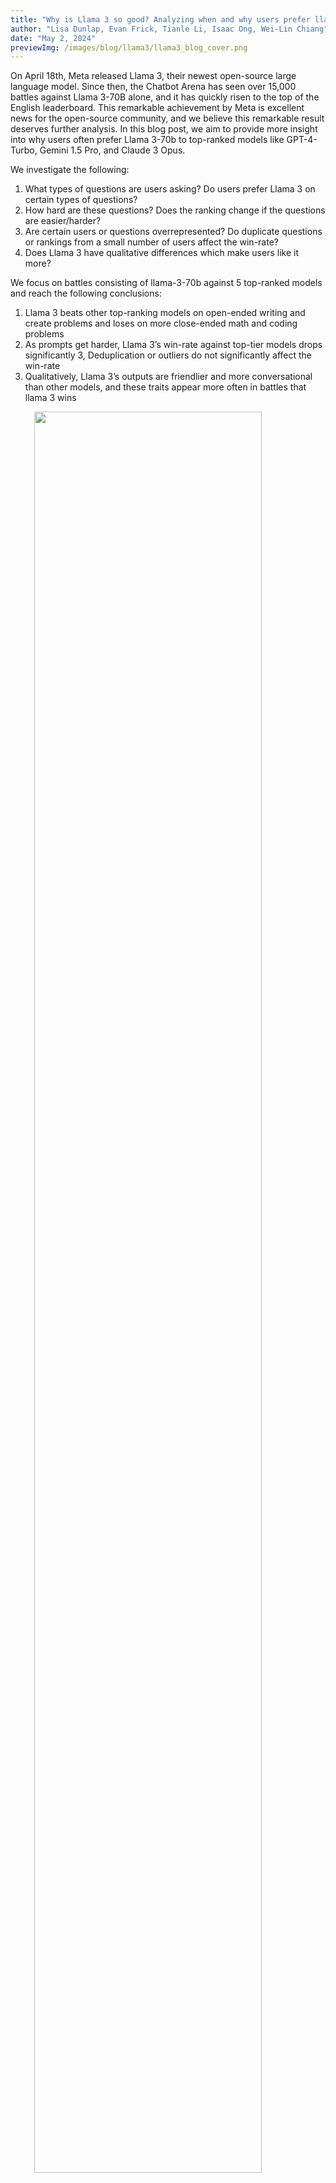```yaml
---
title: "Why is Llama 3 so good? Analyzing when and why users prefer llama 3"
author: "Lisa Dunlap, Evan Frick, Tianle Li, Isaac Ong, Wei-Lin Chiang"
date: "May 2, 2024"
previewImg: /images/blog/llama3/llama3_blog_cover.png
---
```


On April 18th, Meta released Llama 3, their newest open-source large language model. Since then, the Chatbot Arena has seen over 15,000 battles against Llama 3-70B alone, and it has quickly risen to the top of the English leaderboard. This remarkable achievement by Meta is excellent news for the open-source community, and we believe this remarkable result deserves further analysis. In this blog post, we aim to provide more insight into why users often prefer Llama 3-70b to top-ranked models like GPT-4-Turbo, Gemini 1.5 Pro, and Claude 3 Opus.

We investigate the following:
1. What types of questions are users asking? Do users prefer Llama 3 on certain types of questions? 
2. How hard are these questions? Does the ranking change if the questions are easier/harder?
3. Are certain users or questions overrepresented? Do duplicate questions or rankings from a small number of users affect the win-rate?
4. Does Llama 3 have qualitative differences which make users like it more?

We focus on battles consisting of llama-3-70b against 5 top-ranked models and reach the following conclusions:
1. Llama 3 beats other top-ranking models on open-ended writing and create problems and loses on more close-ended math and coding problems
2. As prompts get harder, Llama 3’s win-rate against top-tier models drops significantly
3, Deduplication or outliers do not significantly affect the win-rate
4. Qualitatively, Llama 3’s outputs are friendlier and more conversational than other models, and these traits appear more often in battles that llama 3 wins


<img src="/images/blog/llama3/topic_win_rate.png" style="display:block; margin-top: auto; margin-left: auto; margin-right: auto; margin-bottom: auto; width: 85%"></img>
<p style="color:gray; text-align: center;">Figure 1. LLama3-70b win-rate(excluding ties) against top 5 models across prompt topics. * denotes that the category contains less than 50 battles.</p>



## Analyzing win-rate across different types of questions

**Topic Analysis.** We utilize an LLM labeler (Llama 3-70b) to categorize user prompts into a pre-established taxonomy of topics and visualize the win-rate of Llama3-70b against the other top models across. We see that Llama’s win rate is highest for open-ended and creative tasks like brainstorming and writing, and lowest for more close-ended technical tasks like math and translation. Interestingly Llama 3 achieves the highest win-rate over data processing tasks which mainly consist of parsing and dataframe operations, but as this category has only 19 examples this remains inconclusive.  

**Win-rate VS prompt difficulty.** We employ our [recently released pipeline](https://lmsys.org/blog/2024-04-19-arena-hard/) which scores the difficulty of prompts to determine how Llama 3 compares to the other top models as prompts get harder. We define a set of  ``hardness' ' criteria and use GPT-4-turbo  to annotate each prompt from 0 to 7 to indicate how many of these criteria are satisfied (higher score indicates a harder prompt). Our 7 criteria are:

<table style="width:100%; border-collapse: collapse; border: 1px solid black;">
  <tr style="background-color: black; color: white;">
    <!-- <th style="border: 1px solid black; padding: 10px; text-align: left;">7 Key "Hardness" Criteria</th> -->
  </tr>
  <tr>
    <td style="border: 1px solid black; padding: 10px; text-align: left;"><strong>1. Specificity:</strong> Does the prompt ask for a specific output?</td>
  </tr>
  <tr>
    <td style="border: 1px solid black; padding: 10px; text-align: left;"><strong>2. Domain Knowledge:</strong> Does the prompt cover one or more specific domains?</td>
  </tr>
  <tr>
    <td style="border: 1px solid black; padding: 10px; text-align: left;"><strong>3. Complexity:</strong> Does the prompt have multiple levels of reasoning, components, or variables?</td>
  </tr>
  <tr>
    <td style="border: 1px solid black; padding: 10px; text-align: left;"><strong>4. Problem-Solving:</strong> Does the prompt directly involve the AI to demonstrate active problem-solving skills?</td>
  </tr>
  <tr>
    <td style="border: 1px solid black; padding: 10px; text-align: left;"><strong>5. Creativity:</strong> Does the prompt involve a level of creativity in approaching the problem?</td>
  </tr>
  <tr>
    <td style="border: 1px solid black; padding: 10px; text-align: left;"><strong>6. Technical Accuracy:</strong> Does the prompt require technical accuracy in the response?</td>
  </tr>
  <tr>
    <td style="border: 1px solid black; padding: 10px; text-align: left;"><strong>7. Real-world Application:</strong> Does the prompt relate to real-world applications?</td>
  </tr>
</table>

We score 1000 battles against the top 3 models on the leaderboard and plot win-rate VS prompt score in Figure X. We observe a significant drop in Llama 3's performance compared to the other top models, from high 50% win-rate to low 40%. We conclude that as more of these ``hardness'' criteria are met, Llama 3's win rate drop rapidly compared to other models. Notw that these criteria may not be exhaustive, see [the blog](https://lmsys.org/blog/2024-04-19-arena-hard/) for further discussion. 

We can further analyze to a more granular level which types of questions affect win-rate by fitting a decision tree on the 7 binary columns representing if a given prompt has satisfied each of the criteria above. From this decision tree we can segment prompts into criteria subsets such that Llama3-70b-Instruct performs very well or very poorly. The tree shown in figure X shows us which subsets change the model’s win-rate the most when conditioned on.

<img src="/images/blog/llama3/dtree.svg" style="display:block; margin-top: auto; margin-left: auto; margin-right: auto; margin-bottom: auto; width: 100%"></img>
<p style="color:gray; text-align: center;">Figure 3. Llama3-70b-Instruct win-rate conditioned on hierarchical prompt criteria subsets as fitted using a standard decision tree algorithm. *English battles against top models (claude-3-opus-20240229, gpt-4-0125-preview, gpt-4-1106-preview, gpt-4-turbo-2024-04-09, gemini-1.5-pro-api-0409-preview).</p>

Shown in Figure 3, the first thing to notice is that “Specificity” is the root node of the tree, suggesting that this criteria most immediately divides Llama3-70b-Instruct’s performance into its strengths and weaknesses.  It supports our initial findings above that Llama3-70b-Instruct is stronger on open-ended tasks rather than more closed-ended tasks.  We can traverse further down the tree in Figure 3 and see that Llama3-70b-Instruct is quite strong on open-ended creative questions (see the blue path), reaching around a 60% win-rate against these top models.  Emperically, these types of questions are often writing and brainstorming style questions. For example two prompts where Llama-3-70B-Instruct won are: "Write the first chapter of a novel." and "Could you provide two story suggestions for children that promote altruism?	".  On the other hand, following the orange path in Figure 3, we can notice that Llama3-70b-Instruct has a lower win-rate against top models when answering close-ended, non-real-world, reasoning-based questions.  These questions are often logic puzzles and math word word problems. Two examples where Llama-3-70B-Instruct won are: "123x = -4x * 2 - 65" and "There are two ducks in front of a duck, two ducks behind a duck and a duck in the middle. How many ducks are there?"

## The effect of overrepresented questions and judges

**Effect of duplicate questions.** Using fuzzy string matching, we find that ~9% (6658/7327) of the user prompts in battles between Llama 3 and the other top models are unique, and show in Table 1 that deduplication does not significantly affect Llama3 win-rate, and only changes 

<style>
th {text-align: left, text-weight: bold}
td {text-align: left}
</style>


<br>
<p style="color:gray; text-align: center;">Table 1: Llama 3-70b battle stats.</p>
<table style="display: flex; justify-content: center;">
<tbody>
<tr>
<th>Model</th> <th># battles</th> <th># battles no tie</th> <th># battles (dedup, no tie)</th> <th>Llama 3 win rate</th> <th>Llama 3 win rate (dedup, no tie)</th>
</tr>
<tr>
<td>Claude 3 Opus</td> <td>1959</td> <td>1328</td> <td>1171</td> <td>51.28%</td> <td>51.58%</td>
</tr>
<tr>
<td>Gemini 1.5</td> <td>2413</td> <td>1620</td> <td>1437</td> <td>50.06%</td> <td>49.48%</td>
</tr>
<tr>
<td>GPT-4 0125</td> <td>1271</td> <td>881</td> <td>779</td> <td>48.58%</td> <td>49.04%</td>
</tr>
<tr>
<td>GPT-4 1106</td> <td>526</td> <td>349</td> <td>307</td> <td>50.72%</td> <td>52.12%</td>
</tr>
<tr>
<td>GPT-4-Turbo</td> <td>2097</td> <td>1437</td> <td>1287</td> <td>47.74%</td> <td>47.73%</td>
</tr>
</tbody>
</table>


**User analysis.** First we consider some basic judging statistics to check that judging behavior is similar between Claude-3-opus-20240229 and Llama 3-70b.

As seen in Figure 4, there is no significant strange behavior as the number of votes per judge increases.  In fact, it seems that as the number of votes per judge increases, the judge’s own battles roughly approach the actual global win rate.

<div style="display: flex; justify-content: center; align-items: center;">
  <div style="text-align: center;">
    <img src="/images/blog/llama3/llama_num_judge.png" alt="Image 1" style="width: 40%; height: auto; margin-right: 1%;">
    <img src="/images/blog/llama3/claude_num_judge.png" alt="Image 2" style="width: 40%; height: auto;">
    <p style="color:gray; text-align: center;">Fig 4: Average Winrate for each judge vs Number of judgments made by each judge.</p>
  </div>
</div>


<br>
<p style="color:gray; text-align: center;">Table 2. Detailed Engagement Metrics for LLMs (Timeframe: April 24 - May 1, 2023). The latest and detailed version <a href="https://huggingface.co/spaces/lmsys/chatbot-arena-leaderboard" target="_blank">here</a>.</p>
<table style="display: flex; justify-content: center;">
<tbody>
<tr>
<th>Model</th> <th>Battles</th> <th>Unique Judges</th> <th>Mean Votes per Judge</th> <th>Median Votes per Judge</th> <th>Max Votes per Judge</th> <th>Mean Judge Age</th> <th>Median Judge Age</th> <th>Max Judge Age</th>
</tr>
<tr>
<td>Llama3-70B-Instruct</td> <td>12,719</td> <td>7,591</td> <td>1.68</td> <td>1</td> <td>65</td> <td>1 hr 10 min</td> <td>2 hr 12 min</td> <td>2 days</td>
</tr>
<tr>
<td>Claude-3-opus-20240229</td> <td>68,656</td> <td>48,570</td> <td>1.41</td> <td>1</td> <td>73</td> <td>1 hr 57 min</td> <td>1 hr 55 min</td> <td>3 days</td>
</tr>
<tr>
<td>All Models All Time</td> <td>749,205</td> <td>316,372</td> <td>2.37</td> <td>1</td> <td>591</td> <td>8 hr 27 min</td> <td>2 hr 23 min</td> <td>295 days</td>
</tr>
</tbody>
</table>
<p>*Judge age is defined as rating_date - min_rating_date(ip_address)</p>

In order to limit the impact of user’s that vote many times we can take the mean of each judge’s win rate, thereby bounding the impact of each individual judge. In this case, we find this stratified win rate in Table 2 is still very similar to the original winrate, suggesting that very active judges are not skewing the result.


<br>
<p style="color:gray; text-align: center;">Table 2. Model Win Rates (Timeframe: April 24 - May 1, 2023). The latest and detailed version <a href="https://huggingface.co/spaces/lmsys/chatbot-arena-leaderboard" target="_blank">here</a>. Note that ties are counted as 0.5, with wins and losses as 1 and 0, respectively.</p>
<table style="display: flex; justify-content: center;">
<tbody>
<tr>
<th>Model</th> <th>Win rate</th> <th>Stratified Winrate</th>
</tr>
<tr>
<td>Llama3-70B-Instruct</td> <td>0.541</td> <td>0.543</td>
</tr>
<tr>
<td>Claude-3-opus-20240229</td> <td>0.619</td> <td>0.621</td>
</tr>
</tbody>
</table>

## Qualitative differences between Llama3 outputs VS other models
From qualitative analysis of outputs between Llama3 and other models, we observe that Llama3 outputs are often more excited, positive, conversational, and friendly than other models.  

**Measuring sentiment.** To measure excitement, we assign a binary label to each output based on the presence of an exclamation point. For positivity, friendliness, and conversationality, we use GPT-3.5 as a judge to rate each output on a scale of 1-5. In a given battle, Llama 3 outputs are labeled as more excited, positive, conversational, or friendly if their score is higher than the opponent's. Figure 5 displays the distribution of these qualities across models, revealing that Llama 3 outputs generally exhibit higher levels of excitement, positivity, friendliness, and conversationality compared to their opponents.

<img src="/images/blog/llama3/llama_sentiment_distribution.png" style="display:block; margin-top: auto; margin-left: auto; margin-right: auto; margin-bottom: auto; width: 85%"></img>
<p style="color:gray; text-align: center;">Figure 5: Sentiment Distribution.</p>

**Is sentiment related to win-rate?** Figure 6 compares the sentiment qualities of Llama 3's outputs in battles it wins versus those it loses. The results suggest that winning outputs tend to be more conversational and slightly friendlier, indicating that engaging and positive communication may contribute to success in these competitive scenarios.

<img src="/images/blog/llama3/sentiment_win_rate.png" style="display:block; margin-top: auto; margin-left: auto; margin-right: auto; margin-bottom: auto; width: 85%"></img>
<p style="color:gray; text-align: center;">Figure 6: Llama 3-sentiment VS win-rate.</p>

## Conclusion

From the beginning, our mission has been to advance LLM development and understanding. As such, we believe that utilizing the data we have to perform more in-depth analysis into these models behaviors as well as use preferences is invaluable to both model users and model developers. While we use Llama 3 as a case study, we are excited to explore analyzing other models in the future to provide more insight to the community.  
